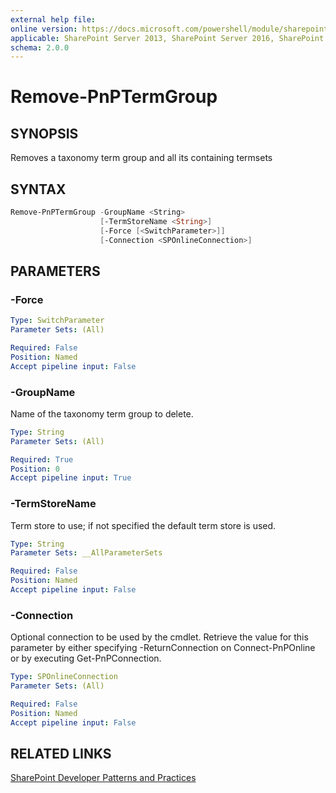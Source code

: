 ```yaml
---
external help file:
online version: https://docs.microsoft.com/powershell/module/sharepoint-pnp/remove-pnptermgroup
applicable: SharePoint Server 2013, SharePoint Server 2016, SharePoint Server 2019, SharePoint Online
schema: 2.0.0
---
```


# Remove-PnPTermGroup

## SYNOPSIS
Removes a taxonomy term group and all its containing termsets

## SYNTAX

```powershell
Remove-PnPTermGroup -GroupName <String>
                    [-TermStoreName <String>]
                    [-Force [<SwitchParameter>]]
                    [-Connection <SPOnlineConnection>]
```

## PARAMETERS

### -Force


```yaml
Type: SwitchParameter
Parameter Sets: (All)

Required: False
Position: Named
Accept pipeline input: False
```

### -GroupName
Name of the taxonomy term group to delete.

```yaml
Type: String
Parameter Sets: (All)

Required: True
Position: 0
Accept pipeline input: True
```

### -TermStoreName
Term store to use; if not specified the default term store is used.

```yaml
Type: String
Parameter Sets: __AllParameterSets

Required: False
Position: Named
Accept pipeline input: False
```

### -Connection
Optional connection to be used by the cmdlet. Retrieve the value for this parameter by either specifying -ReturnConnection on Connect-PnPOnline or by executing Get-PnPConnection.

```yaml
Type: SPOnlineConnection
Parameter Sets: (All)

Required: False
Position: Named
Accept pipeline input: False
```

## RELATED LINKS

[SharePoint Developer Patterns and Practices](https://aka.ms/sppnp)
